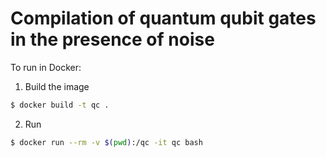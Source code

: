 # Compilation of quantum qubit gates in the presence of noise

To run in Docker:
1. Build the image
```sh
$ docker build -t qc .
```
2. Run
```sh
$ docker run --rm -v $(pwd):/qc -it qc bash
```
